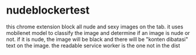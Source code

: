# nudeblockertest
this chrome extension block all nude and sexy images on the tab. it uses mobilenet model to classify the image and determine if an image is nude or not. if it is nude, the image will be black and there will be "konten dibatasi" text on the image.
the readable service worker is the one not in the dist
